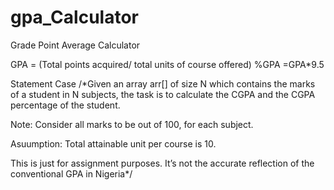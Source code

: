 # gpa_Calculator
Grade Point Average Calculator

GPA = (Total points acquired/ total units of course offered)
%GPA =GPA*9.5

Statement Case
/*Given an array arr[] of size N which contains 
the marks of a student in N subjects, the task 
is to calculate the CGPA and the CGPA 
percentage of the student. 

Note: Consider all marks to be out of 100, for 
each subject.

Asuumption: Total attainable unit per course is 10.

This is just for assignment purposes. It’s not 
the accurate reflection of the conventional 
GPA in Nigeria*/
